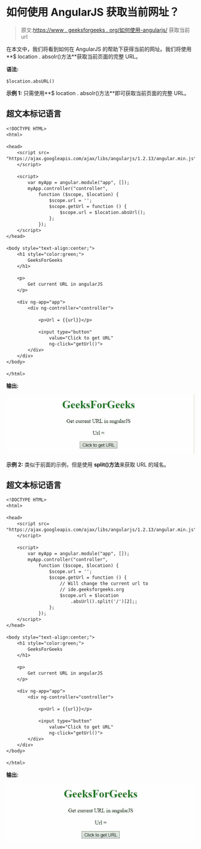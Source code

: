 # 如何使用 AngularJS 获取当前网址？

> 原文:[https://www . geeksforgeeks . org/如何使用-angularjs/](https://www.geeksforgeeks.org/how-to-get-the-current-url-using-angularjs/) 获取当前 url

在本文中，我们将看到如何在 AngularJS 的帮助下获得当前的网址。我们将使用**$ location . absolr()方法**获取当前页面的完整 URL。

**语法:**

```tshtml
$location.absURL()
```

**示例 1:** 只需使用**$ location . absolr()方法**即可获取当前页面的完整 URL。

## 超文本标记语言

```tshtml
<!DOCTYPE HTML>
<html>

<head>
    <script src=
"https://ajax.googleapis.com/ajax/libs/angularjs/1.2.13/angular.min.js">
    </script>

    <script>
        var myApp = angular.module("app", []);
        myApp.controller("controller",
            function ($scope, $location) {
                $scope.url = '';
                $scope.getUrl = function () {
                    $scope.url = $location.absUrl();
                };
            });
    </script>
</head>

<body style="text-align:center;">
    <h1 style="color:green;">
        GeeksForGeeks
    </h1>

    <p>
        Get current URL in angularJS
    </p>

    <div ng-app="app">
        <div ng-controller="controller">

            <p>Url = {{url}}</p>

            <input type="button" 
                value="Click to get URL" 
                ng-click="getUrl()">
        </div>
    </div>
</body>

</html>
```

**输出:**

![](img/632cbcddefcec745701ed78d36c10dc9.png)

**示例 2:** 类似于前面的示例，但是使用 **split()方法**来获取 URL 的域名。

## 超文本标记语言

```tshtml
<!DOCTYPE HTML>
<html>

<head>
    <script src=
"https://ajax.googleapis.com/ajax/libs/angularjs/1.2.13/angular.min.js">
    </script>

    <script>
        var myApp = angular.module("app", []);
        myApp.controller("controller",
            function ($scope, $location) {
                $scope.url = '';
                $scope.getUrl = function () {
                    // Will change the current url to 
                    // ide.geeksforgeeks.org
                    $scope.url = $location
                        .absUrl().split('/')[2];;
                };
            });
    </script>
</head>

<body style="text-align:center;">
    <h1 style="color:green;">
        GeeksForGeeks
    </h1>

    <p>
        Get current URL in angularJS
    </p>

    <div ng-app="app">
        <div ng-controller="controller">

            <p>Url = {{url}}</p>

            <input type="button" 
                value="Click to get URL" 
                ng-click="getUrl()">
        </div>
    </div>
</body>

</html>
```

**输出:**

![](img/b801a7a95f3324979e3a72b7e306d411.png)